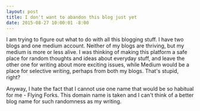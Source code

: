 ```yaml
---
layout: post
title: I don't want to abandon this blog just yet
date: 2015-08-27 10:00:01 -8:00
---
```


I am trying to figure out what to do with all this blogging stuff. I have two blogs and one medium account. Neither of my blogs are thriving, but my medium is more or less alive. I was thinking of making this platform a safe place for random thoughts and ideas about everyday stuff, and leave the other one for writing about more exciting issues, while Medium would be a place for selective writing, perhaps from both my blogs. That's stupid, right?

Anyway, I hate the fact that I cannot use one name that would be so habitual for me - Flying Forks. This domain name is taken and I can't think of a better blog name for such randomness as my writing. 
